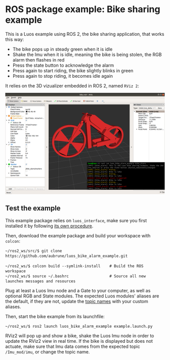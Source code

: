# ROS package example: Bike sharing example

This is a Luos example using ROS 2, the bike sharing application, that works this way:

* The bike pops up in steady green when it is idle
* Shake the Imu when it is idle, meaning the bike is being stolen, the RGB alarm then flashes in red
* Press the state button to acknowledge the alarm
* Press again to start riding, the bike slightly blinks in green
* Press again to stop riding, it becomes idle again

It relies on the 3D vizualizer embedded in ROS 2, named `RViz 2`:

![Bike sharing example](https://raw.githubusercontent.com/aubrune/luos_bike_alarm_example/master/doc/img/rviz.png)

## Test the example

This example package relies on `luos_interface`, make sure you first installed it by following [its own procedure](../ros.md).

Then, download the example package and build your workspace with `colcon`:
```
~/ros2_ws/src/$ git clone https://github.com/aubrune/luos_bike_alarm_example.git

~/ros2_ws/$ colcon build --symlink-install    # Build the ROS workspace
~/ros2_ws/$ source ~/.bashrc                  # Source all new launches messages and resources
```

Plug at least a Luos Imu node and a Gate to your computer, as well as optional RGB and State modules. The expected Luos modules' aliases are the default, if they are not, update the [topic names](https://github.com/aubrune/luos_bike_alarm_example/blob/master/luos_bike_alarm_example/bike_alarm.py#L12-L15) with your custom aliases.

Then, start the bike example from its launchfile:
```
~/ros2_ws/$ ros2 launch luos_bike_alarm_example example.launch.py
```

RViz2 will pop up and show a bike, shake the Luos Imu node in order to update the RViz2 view in real time. If the bike is displayed but does not actuate, make sure that Imu data comes from the expected topic `/Imu_mod/imu`, or change the topic name.
